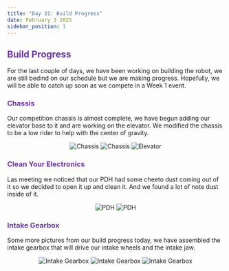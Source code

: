 ```yaml
---
title: "Day 31: Build Progress"
date: February 3 2025
sidebar_position: 1
---
```


## <b><span style="color:#6b35aa">Build Progress</span></b>

For the last couple of days, we have been working on building the robot, we are still bedind on our schedule but we are making progress. Hopefully, we will be able to catch up soon as we compete in a Week 1 event.

### <b><span style="color:#6b35aa">Chassis</span></b>

Our competition chassis is almost complete, we have begun adding our elevator base to it and are working on the elevator. We modified the chassis to be a low rider to help with the center of gravity.

<div align="center">

![Chassis](Chassis.jpg)
![Chassis](Low%20Rider.jpg)
![Elevator](Elevator.jpg)

</div>

### <b><span style="color:#6b35aa">Clean Your Electronics</span></b>

Las meeting we noticed that our PDH had some cheeto dust coming out of it so we decided to open it up and clean it. And we found a lot of note dust inside of it.

<div align="center">

![PDH](PDH.jpg)
![PDH](PDH1.jpg)

</div>

### <b><span style="color:#6b35aa">Intake Gearbox</span></b>

Some more pictures from our build progress today, we have assembled the intake gearbox that will drive our intake wheels and the intake jaw.

<div align="center">

![Intake Gearbox](<Intake%20Gearbox%20(1).jpg>)
![Intake Gearbox](<Intake%20Gearbox%20(2).jpg>)
![Intake Gearbox](Intake%20Gearbox.jpg)

</div>
